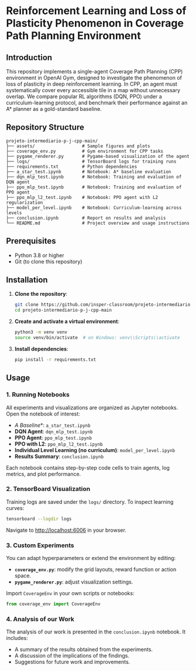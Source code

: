 # **Reinforcement Learning and Loss of Plasticity Phenomenon in Coverage Path Planning Environment**

## Introduction

This repository implements a single-agent Coverage Path Planning (CPP) environment in OpenAI Gym, designed to investigate the phenomenon of loss of plasticity in deep reinforcement learning. In CPP, an agent must systematically cover every accessible tile in a map without unnecessary overlap. We compare popular RL algorithms (DQN, PPO) under a curriculum-learning protocol, and benchmark their performance against an A\* planner as a gold-standard baseline.

## Repository Structure

```
projeto-intermediario-p-j-cpp-main/
├── assets/                  # Sample figures and plots
├── coverage_env.py          # Gym environment for CPP tasks
├── pygame_renderer.py       # Pygame-based visualization of the agent
├── logs/                    # TensorBoard logs for training runs
├── requirements.txt         # Python dependencies
├── a_star_test.ipynb        # Notebook: A* baseline evaluation
├── dqn_mlp_test.ipynb       # Notebook: Training and evaluation of DQN agent
├── ppo_mlp_test.ipynb       # Notebook: Training and evaluation of PPO agent
├── ppo_mlp_l2_test.ipynb    # Notebook: PPO agent with L2 regularization
├── model_per_level.ipynb    # Notebook: Curriculum-learning across levels
├── conclusion.ipynb         # Report on results and analysis
└── README.md                # Project overview and usage instructions
```

## Prerequisites

* Python 3.8 or higher
* Git (to clone this repository)

## Installation

1. **Clone the repository**:

   ```bash
   git clone https://github.com/insper-classroom/projeto-intermediario-p-j-cpp.git
   cd projeto-intermediario-p-j-cpp-main
   ```

2. **Create and activate a virtual environment**:

   ```bash
   python3 -m venv venv
   source venv/bin/activate  # on Windows: venv\\Scripts\\activate
   ```

3. **Install dependencies**:

   ```bash
   pip install -r requirements.txt
   ```

## Usage

### 1. Running Notebooks

All experiments and visualizations are organized as Jupyter notebooks. Open the notebook of interest:

* **A* Baseline*\*: `a_star_test.ipynb`
* **DQN Agent**: `dqn_mlp_test.ipynb`
* **PPO Agent**: `ppo_mlp_test.ipynb`
* **PPO with L2**: `ppo_mlp_l2_test.ipynb`
* **Individual Level Learning (no curriculum)**: `model_per_level.ipynb`
* **Results Summary**: `conclusion.ipynb`

Each notebook contains step-by-step code cells to train agents, log metrics, and plot performance.

### 2. TensorBoard Visualization

Training logs are saved under the `logs/` directory. To inspect learning curves:

```bash
tensorboard --logdir logs
```

Navigate to [http://localhost:6006](http://localhost:6006) in your browser.

### 3. Custom Experiments

You can adapt hyperparameters or extend the environment by editing:

* **`coverage_env.py`**: modify the grid layouts, reward function or action space.
* **`pygame_renderer.py`**: adjust visualization settings.

Import `CoverageEnv` in your own scripts or notebooks:

```python
from coverage_env import CoverageEnv
```

### 4. Analysis of our Work

The analysis of our work is presented in the `conclusion.ipynb` notebook. It includes:

* A summary of the results obtained from the experiments.
* A discussion of the implications of the findings.
* Suggestions for future work and improvements.